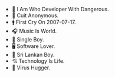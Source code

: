 - 👤 I Am Who Developer With Dangerous.
- 🤡 Cuit Anonymous.
- 🚹 First Cry On 2007-07-17.
- 🎧 Music Is World.
- 👻 Single Boy.
- 🖥 Software Lover.
- 🗾 Sri Lankan Boy.
- 💘 Technology Is Life.
- 👾 Virus Hugger.
